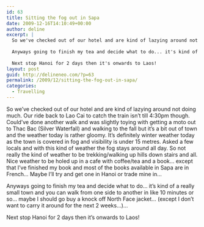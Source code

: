 ```yaml
---
id: 63
title: Sitting the fog out in Sapa
date: 2009-12-16T14:10:49+00:00
author: deline
excerpt: |
  So we've checked out of our hotel and are kind of lazying around not doing much. Our ride back to Lao Cai to catch the train isn't till 4:30pm though. Could've done another walk and was slightly toying with getting a moto out to Thac Bac (Silver Waterfall) and walking to the fall but it's a bit out of town and the weather today is rather gloomy. It's definitely winter weather today as the town is covered in fog and visibility is under 15 metres. Asked a few locals and with this kind of weather the fog stays around all day. So not really the kind of weather to be trekking/walking up hills down stairs and all. Nice weather to be holed up in a cafe with coffee/tea and a book... except that I've finished my book and most of the books available in Sapa are in French... Maybe I'll try and get one in Hanoi or trade mine in...
  
  Anyways going to finish my tea and decide what to do... it's kind of a really small town and you can walk from one side to another in like 10 minutes or so... maybe I should go buy a knock off North Face jacket... (except I don't want to carry it around for the next 2 weeks...)...
  
  Next stop Hanoi for 2 days then it's onwards to Laos!
layout: post
guid: http://delineneo.com/?p=63
permalink: /2009/12/sitting-the-fog-out-in-sapa/
categories:
  - Travelling
---
```

So we&#8217;ve checked out of our hotel and are kind of lazying around not doing much. Our ride back to Lao Cai to catch the train isn&#8217;t till 4:30pm though. Could&#8217;ve done another walk and was slightly toying with getting a moto out to Thac Bac (Silver Waterfall) and walking to the fall but it&#8217;s a bit out of town and the weather today is rather gloomy. It&#8217;s definitely winter weather today as the town is covered in fog and visibility is under 15 metres. Asked a few locals and with this kind of weather the fog stays around all day. So not really the kind of weather to be trekking/walking up hills down stairs and all. Nice weather to be holed up in a cafe with coffee/tea and a book&#8230; except that I&#8217;ve finished my book and most of the books available in Sapa are in French&#8230; Maybe I&#8217;ll try and get one in Hanoi or trade mine in&#8230;

Anyways going to finish my tea and decide what to do&#8230; it&#8217;s kind of a really small town and you can walk from one side to another in like 10 minutes or so&#8230; maybe I should go buy a knock off North Face jacket&#8230; (except I don&#8217;t want to carry it around for the next 2 weeks&#8230;)&#8230;

Next stop Hanoi for 2 days then it&#8217;s onwards to Laos!